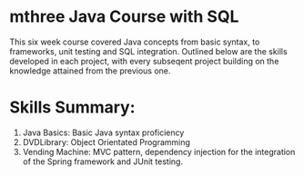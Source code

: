 # mthree Java Course with SQL 
This six week course covered Java concepts from basic syntax, to frameworks, unit testing and SQL integration. Outlined below are the skills developed in each project, with every subseqent project building on the knowledge attained from the previous one. 

# Skills Summary:

1. Java Basics: Basic Java syntax proficiency
2. DVDLibrary: Object Orientated Programming
3. Vending Machine: MVC pattern, dependency injection for the integration of the Spring framework and JUnit testing. 

